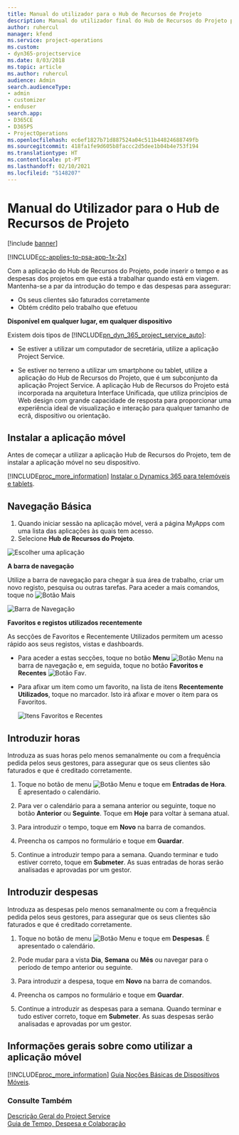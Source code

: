 ```yaml
---
title: Manual do utilizador para o Hub de Recursos de Projeto
description: Manual do utilizador final do Hub de Recursos do Projeto para o Project Service
author: ruhercul
manager: kfend
ms.service: project-operations
ms.custom:
- dyn365-projectservice
ms.date: 8/03/2018
ms.topic: article
ms.author: ruhercul
audience: Admin
search.audienceType:
- admin
- customizer
- enduser
search.app:
- D365CE
- D365PS
- ProjectOperations
ms.openlocfilehash: ec6ef1827b71d887524a04c511b44824688749fb
ms.sourcegitcommit: 418fa1fe9d605b8faccc2d5dee1b04b4e753f194
ms.translationtype: HT
ms.contentlocale: pt-PT
ms.lasthandoff: 02/10/2021
ms.locfileid: "5148207"
---
```

# <a name="user-guide-for-project-resource-hub"></a>Manual do Utilizador para o Hub de Recursos de Projeto

[!include [banner](../includes/psa-now-project-operations.md)]

[!INCLUDE[cc-applies-to-psa-app-1x-2x](../includes/cc-applies-to-psa-app-1x-2x.md)]

Com a aplicação do Hub de Recursos do Projeto, pode inserir o tempo e as despesas dos projetos em que está a trabalhar quando está em viagem. Mantenha-se a par da introdução do tempo e das despesas para assegurar:

- Os seus clientes são faturados corretamente
- Obtém crédito pelo trabalho que efetuou

**Disponível em qualquer lugar, em qualquer dispositivo**

Existem dois tipos de [!INCLUDE[pn_dyn_365_project_service_auto](../includes/pn-dyn-365-project-service-auto.md)]: 

- Se estiver a utilizar um computador de secretária, utilize a aplicação Project Service. 

- Se estiver no terreno a utilizar um smartphone ou tablet, utilize a aplicação do Hub de Recursos do Projeto, que é um subconjunto da aplicação Project Service. A aplicação Hub de Recursos do Projeto está incorporada na arquitetura Interface Unificada, que utiliza princípios de Web design com grande capacidade de resposta para proporcionar uma experiência ideal de visualização e interação para qualquer tamanho de ecrã, dispositivo ou orientação. 


## <a name="install-the-mobile-app"></a>Instalar a aplicação móvel
Antes de começar a utilizar a aplicação Hub de Recursos do Projeto, tem de instalar a aplicação móvel no seu dispositivo. 

[!INCLUDE[proc_more_information](../includes/proc-more-information.md)] [Instalar o Dynamics 365 para telemóveis e tablets](https://docs.microsoft.com/dynamics365/mobile-app/install-dynamics-365-for-phones-and-tablets).

## <a name="basic-navigation"></a>Navegação Básica
1.  Quando iniciar sessão na aplicação móvel, verá a página MyApps com uma lista das aplicações às quais tem acesso. 
2.  Selecione **Hub de Recursos do Projeto**.

![Escolher uma aplicação](media/chooseApp_1.png "Escolher uma aplicação")

**A barra de navegação**

Utilize a barra de navegação para chegar à sua área de trabalho, criar um novo registo, pesquisa ou outras tarefas. Para aceder a mais comandos, toque no ![Botão Mais](media/MoreButton.png "Botão Mais")

![Barra de Navegação](media/NavBar_2.png "Barra de Navegação")

**Favoritos e registos utilizados recentemente**

As secções de Favoritos e Recentemente Utilizados permitem um acesso rápido aos seus registos, vistas e dashboards. 

- Para aceder a estas secções, toque no botão **Menu** ![Botão Menu](media/MenuButton.png "Botão Menu") na barra de navegação e, em seguida, toque no botão **Favoritos e Recentes** ![Botão Fav](media/FavButton.png "Botão Fav").

- Para afixar um item como um favorito, na lista de itens **Recentemente Utilizados**, toque no marcador. Isto irá afixar e mover o item para os Favoritos.

  ![Itens Favoritos e Recentes](media/Favs_3.png "Itens Favoritos e Recentes")
 
## <a name="enter-time"></a>Introduzir horas
Introduza as suas horas pelo menos semanalmente ou com a frequência pedida pelos seus gestores, para assegurar que os seus clientes são faturados e que é creditado corretamente.

1. Toque no botão de menu ![Botão Menu](media/MenuButton.png "Botão Menu") e toque em **Entradas de Hora**. É apresentado o calendário.

2. Para ver o calendário para a semana anterior ou seguinte, toque no botão **Anterior** ou **Seguinte**. Toque em **Hoje** para voltar à semana atual.

3. Para introduzir o tempo, toque em **Novo** na barra de comandos. 

4. Preencha os campos no formulário e toque em **Guardar**.

5. Continue a introduzir tempo para a semana. Quando terminar e tudo estiver correto, toque em **Submeter**. As suas entradas de horas serão analisadas e aprovadas por um gestor.

## <a name="enter-expenses"></a>Introduzir despesas 
Introduza as despesas pelo menos semanalmente ou com a frequência pedida pelos seus gestores, para assegurar que os seus clientes são faturados e que é creditado corretamente.

1. Toque no botão de menu ![Botão Menu](media/MenuButton.png "Botão Menu") e toque em **Despesas**. É apresentado o calendário.

2. Pode mudar para a vista **Dia**, **Semana** ou **Mês** ou navegar para o período de tempo anterior ou seguinte. 

3. Para introduzir a despesa, toque em **Novo** na barra de comandos. 

4. Preencha os campos no formulário e toque em **Guardar**.

5. Continue a introduzir as despesas para a semana. Quando terminar e tudo estiver correto, toque em **Submeter**. As suas despesas serão analisadas e aprovadas por um gestor.

## <a name="general-information-on-how-to-use-the-mobile-app"></a>Informações gerais sobre como utilizar a aplicação móvel 
[!INCLUDE[proc_more_information](../includes/proc-more-information.md)] [Guia Noções Básicas de Dispositivos Móveis](https://docs.microsoft.com/dynamics365/mobile-app/dynamics-365-phones-tablets-users-guide).

### <a name="see-also"></a>Consulte Também  
 [Descrição Geral do Project Service](../psa/overview.md)   
 [Guia de Tempo, Despesa e Colaboração](../psa/time-expense-collaboration-guide.md)   
 
